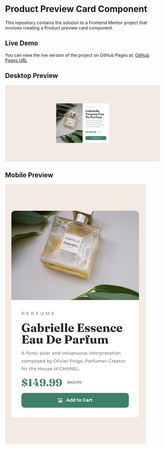 # Product Preview Card Component
This repository contains the solution to a Frontend Mentor project that involves creating a Product preview card component.

## Live Demo
You can view the live version of the project on GitHub Pages at:
[GitHub Pages URL](https://chrismaldona2-fm-solutions.github.io/product-preview-card-component/)


## Desktop Preview
![Product Preview Card Component Screenshot](desktop-preview.jpg)


## Mobile Preview
![Product Preview Card Component Screenshot](mobile-preview.jpg)